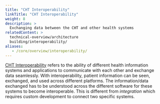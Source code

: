 ```yaml
---
title: "CHT Interoperability"
linkTitle: "CHT Interoperability"
weight: 8
description: >
  Exchanging data between the CHT and other health systems
relatedContent: >  
  technical-overview/architecture
  building/interoperability/
aliases:
   - /core/overview/interoperability/
---
```


[CHT Interoperability](//building/interoperability/) refers to the ability of different health information systems and applications to communicate with each other and exchange data seamlessly. With interoperability, patient information can be seen, exchanged, and used across different platforms. The information/data exchanged has to be understood across the different software for these systems to become interoperable. This is different from _integration_ which requires custom development to connect two specific systems.
